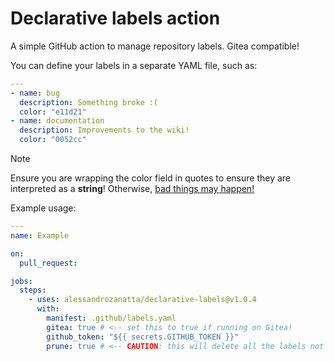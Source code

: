# Declarative labels action

A simple GitHub action to manage repository labels. Gitea compatible!

You can define your labels in a separate YAML file, such as:

```yaml
---
- name: bug
  description: Something broke :(
  color: "e11d21"
- name: documentation
  description: Improvements to the wiki!
  color: "0052cc"
```

> [!NOTE]  
> Ensure you are wrapping the color field in quotes to ensure they are interpreted as a **string**!
> Otherwise, [bad things may happen!](https://ruudvanasseldonk.com/2023/01/11/the-yaml-document-from-hell)

Example usage:

```yaml
---
name: Example

on:
  pull_request:

jobs:
  steps:
    - uses: alessandrozanatta/declarative-labels@v1.0.4
      with:
        manifest: .github/labels.yaml
        gitea: true # <-- set this to true if running on Gitea!
        github_token: "${{ secrets.GITHUB_TOKEN }}"
        prune: true # <-- CAUTION: this will delete all the labels not defined in your manifest!
```
